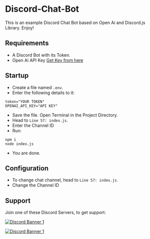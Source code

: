 # Discord-Chat-Bot
This is an example Discord Chat Bot based on Open Ai and Discord.js Library. Enjoy!

## Requirements
- A Discord Bot with its Token.
- Open Ai API Key [Get Key from here](https://beta.openai.com)

## Startup
- Create a file named `.env`.
- Enter the following details to it:
```
token="YOUR TOKEN"
OPENAI_API_KEY="API KEY"
```
- Save the file. Open Terminal in the Project Directory.
- Head to `Line 57: index.js`.
- Enter the Channel ID
- Run:
```
npm i
node index.js
```
- You are done.

## Configuration
- To change chat channel, head to `Line 57: index.js`.
- Change the Channel ID

## Support
Join one of these Discord Servers, to get support:

[<img src="https://discordapp.com/api/guilds/890225986375929866/widget.png?style=banner2" alt="Discord Banner 1"/>](https://discord.gg/UN7YBb23tu)

[<img src="https://discordapp.com/api/guilds/789443193989103648/widget.png?style=banner2" alt="Discord Banner 1"/>](https://discord.gg/TvjrWtEuyP)
